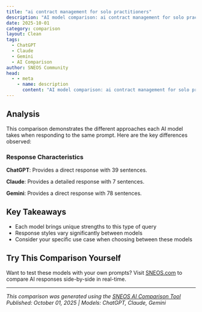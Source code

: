 ```yaml
---
title: "ai contract management for solo practitioners"
description: "AI model comparison: ai contract management for solo practitioners..."
date: 2025-10-01
category: comparison
layout: Clean
tags:
  - ChatGPT
  - Claude
  - Gemini
  - AI Comparison
author: SNEOS Community
head:
  - - meta
    - name: description
      content: "AI model comparison: ai contract management for solo practitioners..."
---
```


<ChatComparison
  title="ai contract management for solo practitioners"
  prompt="ai contract management for solo practitioners"
  :responses='{
    "ChatGPT": "AI contract management can be a game-changer for solo practitioners by automating and simplifying contract creation, review, and tracking processes. Here\u2019s a guide to help solo practitioners leverage AI for contract management effectively:\n\n### Benefits of AI Contract Management for Solo Practitioners\n- **Time-saving:** Automates repetitive tasks like contract drafting, review, and reminders.\n- **Improved accuracy:** Detects errors, inconsistent clauses, or missing information.\n- **Better organization:** Centralized storage with easy search and retrieval.\n- **Risk mitigation:** Highlights risky clauses and ensures compliance.\n- **Cost-effective:** Reduces the need for external legal help on standard contracts.\n\n### Key Features to Look for\n1. **Contract Drafting Automation:** Generate contracts using templates with AI-powered suggestions.\n2. **Clause Library and Suggestions:** Access to pre-approved clauses or AI recommendations.\n3. **Review and Analysis:** AI scans contracts to flag risky or unusual terms.\n4. **E-signature Integration:** Streamlines signing processes digitally.\n5. **Deadline Tracking and Alerts:** Reminders for renewals, expirations, or obligations.\n6. **Search and Organization:** Easy retrieval by parties, dates, or keywords.\n7. **Collaboration Tools:** Share and comment on contracts securely.\n8. **Data Security:** Ensure confidentiality and compliance with legal standards.\n\n### Recommended AI Contract Management Tools for Solo Practitioners\n- **Ironclad:** User-friendly with AI-powered contract lifecycle management.\n- **Juro:** All-in-one contract automation platform with intuitive interface.\n- **LawGeex:** AI contract review focusing on risk detection.\n- **PandaDoc:** Combines contract creation, e-signature, and management.\n- **Concord:** Affordable and simple contract management solution.\n- **Clause:** Focuses on smart contracts and AI-powered contract automation.\n- **ZyLAB:** Useful for AI-driven contract review and analytics.\n\n### Tips for Solo Practitioners\n- **Start small:** Automate the most repetitive contract tasks first.\n- **Use templates:** Build a library of contract templates customized for your practice area.\n- **Regular updates:** Keep your clauses and templates updated according to legal changes.\n- **Integrate e-signatures:** Speeds up execution and keeps contracts legally binding.\n- **Backup and security:** Use cloud storage with encryption.\n- **Educate clients:** Inform them about digital contract signing and its benefits.\n- **Trial versions:** Test multiple platforms before committing.\n\n### Conclusion\nFor solo practitioners, AI contract management tools can increase efficiency, reduce errors, and help manage contracts without the overhead of a large legal team. Choosing the right platform that fits your workflow and budget is key to making the most out of AI in contract management.\n\nIf you want, I can help you identify specific tools based on your practice area or budget!",
    "Claude": "# AI Contract Management for Solo Practitioners\n\nAI contract management can be a game-changer for solo practitioners, helping automate routine tasks and reduce time spent on contract administration. Here\u0027s what you need to know:\n\n## Key Benefits for Solo Practice\n\n- **Time savings** on contract review, drafting, and tracking\n- **Reduced errors** through automated clause analysis\n- **Better organization** with centralized contract storage\n- **Improved compliance** with automated renewal alerts\n- **Cost efficiency** compared to hiring additional staff\n\n## Top AI Contract Management Solutions\n\n### Budget-Friendly Options ($20-100/month)\n- **ContractPodAi** - Good starter option with AI review features\n- **Concord** - User-friendly with automated workflows\n- **PandaDoc** - Strong e-signature integration with AI elements\n\n### Mid-Range Solutions ($100-500/month)\n- **Ironclad** - Excellent AI-powered contract analysis\n- **ContractSafe** - Simple storage with AI search capabilities\n- **Agiloft** - Highly customizable workflow automation\n\n### Enterprise-Grade (for high-volume practices)\n- **Kira Systems** - Advanced AI extraction and analysis\n- **LawGeex** - Sophisticated contract review AI\n\n## Essential Features to Look For\n\n\u2705 **AI-powered contract review and risk identification**\n\u2705 **Template libraries and clause suggestions**\n\u2705 **Automated deadline and renewal tracking**\n\u2705 **E-signature integration**\n\u2705 **Secure cloud storage with search capabilities**\n\u2705 **Integration with your existing tools (CRM, billing, etc.)**\n\n## Implementation Tips\n\n1. **Start small** - Begin with contract storage and basic automation\n2. **Train the AI** - Spend time setting up your preferred clauses and terms\n3. **Maintain human oversight** - Always review AI suggestions critically\n4. **Backup everything** - Ensure data security and redundancy\n\nWould you like me to elaborate on any specific aspect, such as pricing comparisons or implementation strategies for your particular practice area?",
    "Gemini": "## AI Contract Management for Solo Practitioners: A Game Changer\n\nSolo practitioners, whether lawyers, consultants, designers, or freelancers, juggle multiple roles and often lack the resources for dedicated contract management.  AI-powered tools can be a significant game-changer, streamlining tasks, reducing risks, and freeing up valuable time.\n\n**Why AI Contract Management for Solos?**\n\n* **Time Savings:**  AI automates tedious tasks like document review, deadline tracking, and version control.\n* **Reduced Risk:** AI can identify potential issues in contracts, helping avoid costly disputes.\n* **Improved Compliance:** AI can help ensure contracts comply with relevant regulations.\n* **Better Organization:**  AI provides a centralized repository for all contracts, making them easily accessible.\n* **Competitive Advantage:** By leveraging AI, solos can offer a more professional and efficient service.\n\n**Key AI Features \u0026 How They Benefit Solos:**\n\nHere\u0027s a breakdown of AI functionalities and how they directly address the needs of a solo practitioner:\n\n* **1. Contract Creation \u0026 Template Generation:**\n    * **AI\u0027s Role:** Generates contract drafts based on industry best practices, specific clauses, and user input.  Suggests relevant clauses based on the context of the deal.\n    * **Benefits for Solos:**  Creates faster and more accurate drafts, ensures consistency across contracts, and reduces the need to start from scratch.\n    * **Example:**  \u0022I need a contract for a freelance graphic designer providing logo design services.  Terms: 50% upfront payment, 3 revisions included, ownership transferred upon final payment.\u0022 The AI drafts a solid initial version.\n\n* **2. Contract Review \u0026 Analysis:**\n    * **AI\u0027s Role:**  Identifies potential risks, missing clauses, inconsistencies, and non-standard terms within contracts.  Highlights critical dates and obligations.\n    * **Benefits for Solos:**  Catches potential pitfalls that might be missed during manual review, ensures all necessary provisions are included, and speeds up the review process.\n    * **Example:**  \u0022Analyze this NDA for potential liabilities related to intellectual property and suggest improvements.\u0022 The AI highlights broad confidentiality clauses or undefined key terms.\n\n* **3. Contract Tracking \u0026 Reminders:**\n    * **AI\u0027s Role:**  Automatically extracts key dates (renewal dates, deadlines, milestones) from contracts and sets up reminders.  Tracks contract performance and flags potential breaches.\n    * **Benefits for Solos:**  Never miss a critical deadline, avoid automatic renewals of unfavorable contracts, and proactively address potential issues.\n    * **Example:**  \u0022Track the expiration date of this consulting agreement and remind me 30 days before it expires.\u0022  The AI integrates with calendar systems for timely reminders.\n\n* **4. Contract Search \u0026 Retrieval:**\n    * **AI\u0027s Role:**  Enables fast and accurate search of contracts based on keywords, clauses, parties involved, and other criteria.  Uses natural language processing (NLP) for intuitive searches.\n    * **Benefits for Solos:**  Quickly locate specific contracts or clauses when needed, access relevant information during negotiations, and streamline audits.\n    * **Example:**  \u0022Show me all contracts with \u0027ABC Corp\u0027 that include a clause on \u0027data privacy\u0027.\u0022  The AI quickly retrieves all relevant documents.\n\n* **5. Contract Negotiation \u0026 Collaboration:**\n    * **AI\u0027s Role:**  Provides negotiation guidance based on market data and similar agreements.  Facilitates real-time collaboration with clients on contract terms.\n    * **Benefits for Solos:**  Strengthens negotiating position, ensures fair terms, and improves communication with clients.\n    * **Example:**  \u0022Suggest appropriate payment terms for a web development project with a similar scope and budget.\u0022  The AI provides data-driven recommendations.\n\n* **6. Compliance Monitoring:**\n    * **AI\u0027s Role:** Monitors contracts for compliance with relevant laws, regulations, and internal policies.  Alerts users to potential violations.\n    * **Benefits for Solos:** Reduces the risk of legal penalties and reputational damage, ensures adherence to ethical standards.\n    * **Example:**  \u0022Monitor this contract for compliance with GDPR regulations.\u0022 The AI flags clauses that might violate GDPR principles.\n\n**Choosing the Right AI Contract Management Tool:**\n\nHere\u0027s what to consider when selecting a tool for a solo practice:\n\n* **Budget:**  Many affordable solutions exist, some with free tiers or trial periods.\n* **Ease of Use:**  A user-friendly interface is crucial for efficient adoption.  Look for tools with intuitive workflows and clear instructions.\n* **Features:**  Prioritize features that address your specific needs.  Don\u0027t pay for functionality you won\u0027t use.\n* **Integrations:**  Ensure the tool integrates with your existing software (CRM, email, cloud storage).\n* **Scalability:**  Choose a solution that can grow with your practice.\n* **Security:**  Prioritize tools with robust security measures to protect sensitive client data.\n* **Customer Support:**  Access to reliable customer support is essential for troubleshooting.\n\n**Example Tools for Solo Practitioners:**\n\nWhile the market is constantly evolving, here are a few AI-powered contract management solutions often considered by solo practitioners:\n\n* **LinkSquares Finalize (Simple Contract):**  Offers a free tier for basic contract storage and tracking, with paid plans adding more advanced AI features.\n* **Outlaw:** Focuses on automating the contract lifecycle and includes features for collaboration and e-signatures.  More robust and therefore pricier.\n* **Juro:** Provides a collaborative platform with AI-powered contract generation and management.\n* **Contractbook:**  Offers a free plan with limited features, with paid plans offering more comprehensive AI functionality.\n* **Precisely:**  Known for its user-friendly interface and strong search capabilities.\n* **Agiloft:**  A more enterprise-grade solution that can be customized for specific needs, but might be overkill for most solos initially.\n\n**Implementation Tips for Solo Practitioners:**\n\n* **Start Small:**  Begin with a free trial or a basic plan to test the waters.\n* **Focus on Key Use Cases:**  Identify the most time-consuming or challenging contract-related tasks and prioritize automating those.\n* **Integrate with Existing Workflows:**  Connect the tool to your existing systems to streamline processes.\n* **Training \u0026 Adoption:**  Take the time to learn the tool\u0027s features and train yourself on how to use them effectively.\n* **Regularly Review \u0026 Optimize:**  Periodically review your contract management processes and identify areas for improvement.\n\n**Challenges to Consider:**\n\n* **Data Privacy \u0026 Security:**  Ensuring the AI tool complies with data privacy regulations (e.g., GDPR, CCPA) is paramount.\n* **Accuracy of AI:**  While AI is improving, it\u0027s not perfect.  Always review AI-generated outputs carefully and use your professional judgment.\n* **Cost:**  The cost of AI contract management tools can be a barrier for some solo practitioners.\n* **Learning Curve:**  While many tools are user-friendly, there can be a learning curve involved.\n* **Over-Reliance on AI:**  Avoid becoming overly reliant on AI.  Maintain your understanding of contract law and best practices.\n\n**Conclusion:**\n\nAI contract management can be a powerful tool for solo practitioners, enabling them to work more efficiently, reduce risks, and provide better service to their clients.  By carefully selecting the right tool and implementing it effectively, solos can gain a significant competitive advantage in today\u0027s demanding business environment. Remember to prioritize data security, verify AI outputs, and stay informed about the evolving landscape of AI in legal and business practices.\n"
  }'
  published-date="21:05"
/>

## Analysis

This comparison demonstrates the different approaches each AI model takes when responding to the same prompt. Here are the key differences observed:

### Response Characteristics

**ChatGPT**: Provides a direct response with 39 sentences. 

**Claude**: Provides a detailed response with 7 sentences. 

**Gemini**: Provides a direct response with 78 sentences. 

## Key Takeaways

- Each model brings unique strengths to this type of query
- Response styles vary significantly between models
- Consider your specific use case when choosing between these models

## Try This Comparison Yourself

Want to test these models with your own prompts? Visit [SNEOS.com](https://sneos.com) to compare AI responses side-by-side in real-time.

---

*This comparison was generated using the [SNEOS AI Comparison Tool](https://sneos.com)*
*Published: October 01, 2025 | Models: ChatGPT, Claude, Gemini*
